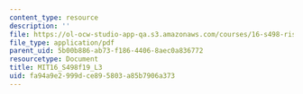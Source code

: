 ```yaml
---
content_type: resource
description: ''
file: https://ol-ocw-studio-app-qa.s3.amazonaws.com/courses/16-s498-risk-aware-and-robust-nonlinear-planning-fall-2019/fa94a9e2999dce895803a85b7906a373_MIT16_S498f19_L3.pdf
file_type: application/pdf
parent_uid: 5b00b886-ab73-f186-4406-8aec0a836772
resourcetype: Document
title: MIT16_S498f19_L3
uid: fa94a9e2-999d-ce89-5803-a85b7906a373
---
```

